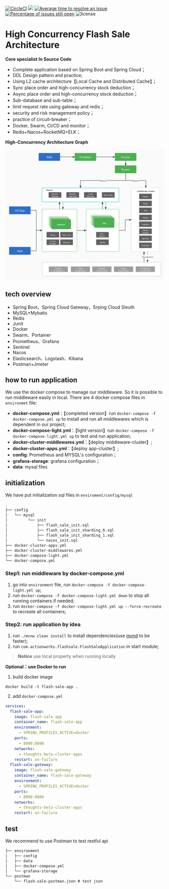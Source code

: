 [![CircleCI](https://circleci.com/gh/ThoughtsBeta/flash-sale/tree/master.svg?style=svg&circle-token=1d98eb40c37d2519d48180e9ed8d9db4e78ff358)](https://circleci.com/gh/ThoughtsBeta/flash-sale/tree/master)
[![](https://img.shields.io/badge/JDK-java8-red.svg)]()
[![Average time to resolve an issue](http://isitmaintained.com/badge/resolution/ThoughtsBeta/flash-sale.svg)](http://isitmaintained.com/project/ThoughtsBeta/flash-sale "Average time to resolve an issue") 
[![Percentage of issues still open](http://isitmaintained.com/badge/open/ThoughtsBeta/flash-sale.svg)](http://isitmaintained.com/project/ThoughtsBeta/flash-sale "Percentage of issues still open") 
![license](https://img.shields.io/github/license/ThoughtsBeta/flash-sale.svg)

# High Concurrency Flash Sale Architecture

**Core specialist In Source Code**

* Complete application based on Spring Boot and Spring Cloud；
* DDL Design pattern and practice;
* Using L2 cache architecture【Local Cache and Distributed Cache】；
* Sync place order and high-concurrency stock deduction；
* Async place order and high-concurrency stock deduction；
* Sub-database and sub-table；
* limit request rate using gateway and redis；
* security and risk management policy；
* practice of circuit-breaker；
* Docker, Swarm, CI/CD and monitor；
* Redis+Nacos+RocketMQ+ELK；

**High-Concurrency Architecture Graph**

![high-concurrency Graph](img/high-concurrency.jpg)

## tech overview

* Spring Boot，Spring Cloud Gateway，Srping Cloud  Sleuth
* MySQL+Mybatis
* Redis
* Junit
* Docker
* Swarm、Portainer
* Prometheus、Grafana
* Sentinel
* Nacos
* Elasticsearch、Logstash、Kibana
* Postman+Jmeter

## how to run application

We use the docker compose to manage our middleware.
So it is possible to run middleware easily in local.
There are 4 docker compose files in `environmet` file:

* **docker-compose.yml**：【completed version】run `docker-compose -f docker-compose.yml up` to install and run all middlewares which is dependent in our project;
* **docker-compose-light.yml**：【light version】run `docker-compose -f docker-compose-light.yml up` to test and run application;
* **docker-cluster-middlewares.yml**：【deploy middleware-cluster】;
* **docker-cluster-apps.yml**：【deploy app-cluster】;
* **config**: Prometheus and MYSQL's configuration；
* **grafana-storage**: grafana configuration；
* **data**: mysql files

## initialization 

We have put initialization sql files in `enviroment/config/mysql`

```
.
├── config
│   └── mysql
│   	  └── init
│   	      ├── flash_sale_init.sql
│   	      ├── flash_sale_init_sharding_0.sql
│   	      ├── flash_sale_init_sharding_1.sql
│   	      └── nacos_init.sql
├── docker-cluster-apps.yml
├── docker-cluster-middlewares.yml
├── docker-compose-light.yml
└── docker-compose.yml
```
### Step1: run middleware by docker-compose.yml
1. go into `environment` file, run `docker-compose -f docker-compose-light.yml up`;
2. run `docker-compose -f docker-compose-light.yml down` to stop all running containers if needed;
3. run `docker-compose -f docker-compose-light.yml up --force-recreate` to recreate all containers;

### Step2: run application by idea
1. run `./mvnw clean install` to install dependencies(use [mvnd](https://github.com/apache/maven-mvnd) to be faster);
2. run `com.actionworks.flashsale.FlashSaleApplication` in start module;
>**Notice**
> use local property when running locally


**Optional：use Docker to run**


1. build docker image

```shell
docker build -t flash-sale-app . 
```

2. add `docker-compose.yml`

```yml
services:
  flash-sale-app:
    image: flash-sale-app
    container_name: flash-sale-app
    environment:
      - SPRING_PROFILES_ACTIVE=docker
    ports:
      - 8090:8090
    networks:
      - thoughts-beta-cluster-apps
    restart: on-failure
  flash-sale-gateway:
    image: flash-sale-gateway
    container_name: flash-sale-gateway
    environment:
      - SPRING_PROFILES_ACTIVE=docker
    ports:
      - 8080:8080
    networks:
      - thoughts-beta-cluster-apps
    restart: on-failure
```

## test

We recommend to use Postman to test restful api

```shell
├── environment
│   ├── config
│   ├── data
│   ├── docker-compose.yml
│   └── grafana-storage
└── postman
    └── flash-sale-postman.json # test json
```
